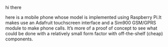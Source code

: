 hi there

here is a mobile phone whose model is implemented using Raspberry Pi.It makes use an Adafruit touchscreen interface and a Sim900 GSM/GPRS module to make phone calls. It’s more of a proof of concept to see what could be done with a relatively small form factor with off-the-shelf (cheap) components.

